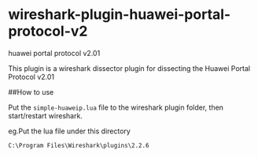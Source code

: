 # wireshark-plugin-huawei-portal-protocol-v2
huawei portal protocol v2.01

This plugin is a wireshark dissector plugin for dissecting the Huawei Portal Protocol v2.01

##How to use

Put the `simple-huaweip.lua` file to the wireshark plugin folder, then start/restart wireshark.

eg.Put the lua file under this directory

    C:\Program Files\Wireshark\plugins\2.2.6

